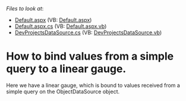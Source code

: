 <!-- default file list -->
*Files to look at*:

* [Default.aspx](./CS/E971/Default.aspx) (VB: [Default.aspx](./VB/E971/Default.aspx))
* [Default.aspx.cs](./CS/E971/Default.aspx.cs) (VB: [Default.aspx.vb](./VB/E971/Default.aspx.vb))
* [DevProjectsDataSource.cs](./CS/E971/DevProjectsDataSource.cs) (VB: [DevProjectsDataSource.vb](./VB/E971/DevProjectsDataSource.vb))
<!-- default file list end -->
# How to bind values from a simple query to a linear gauge.


<p>Here we have a linear gauge, which is bound to values received from a simple query on the ObjectDataSource object.</p>

<br/>


